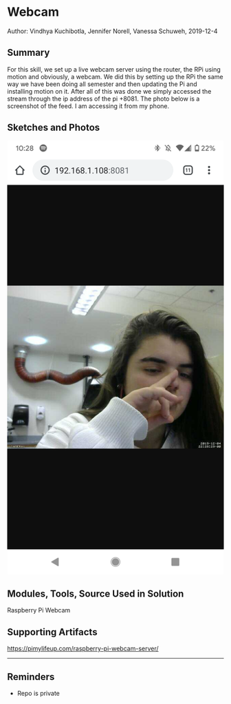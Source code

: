 #  Webcam

Author: Vindhya Kuchibotla, Jennifer Norell, Vanessa Schuweh, 2019-12-4
  
## Summary
For this skill, we set up a live webcam server using the router, the RPi using motion and obviously, a webcam. We did this by setting up the RPi the same way we have been doing all semester and then updating the Pi and installing motion on it. After all of this was done we simply accessed the stream through the ip address of the pi +8081. The photo below is a screenshot of the feed. I am accessing it from my phone.


## Sketches and Photos
![my face](./images/me.png)

## Modules, Tools, Source Used in Solution
Raspberry Pi
Webcam

## Supporting Artifacts
https://pimylifeup.com/raspberry-pi-webcam-server/

-----

## Reminders
- Repo is private
